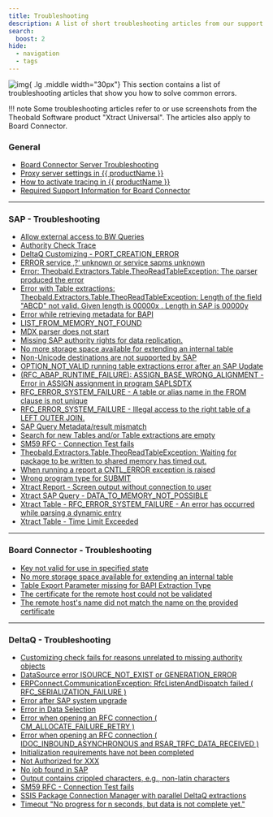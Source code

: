 ```yaml
---
title: Troubleshooting
description: A list of short troubleshooting articles from our support portal.
search:
  boost: 2 
hide:
  - navigation
  - tags
---
```


![img](site:assets/images/logos/theo-thumbs.png){ .lg .middle width="30px"} This section contains a list of troubleshooting articles that show you how to solve common errors.

!!! note
	Some troubleshooting articles refer to or use screenshots from the Theobald Software product "Xtract Universal".
	The articles also apply to Board Connector.

### General

<div class="mdx-columns" markdown>

- [Board Connector Server Troubleshooting](https://support.theobald-software.com/helpdesk/KB/View/20074-board-connector-server-troubleshooting)
- [Proxy server settings in {{ productName }}](https://support.theobald-software.com/helpdesk/KB/View/13367-proxy-server-settings-in-xtract-universal-and-board-connector)
- [How to activate tracing in {{ productName }}](https://support.theobald-software.com/helpdesk/KB/View/14455-how-to-activate-tracing-for-xtract-products)
- [Required Support Information for Board Connector](https://support.theobald-software.com/helpdesk/KB/View/14975-required-support-information-for-board-connector)

</div>

---


### SAP - Troubleshooting


<div class="mdx-columns" markdown>

- [Allow external access to BW Queries](https://support.theobald-software.com/helpdesk/KB/View/13800-allow-external-access-to-bw-queries)
- [Authority Check Trace](https://support.theobald-software.com/helpdesk/KB/View/13799-authority-check-trace)
- [DeltaQ Customizing - PORT_CREATION_ERROR](https://support.theobald-software.com/helpdesk/KB/View/13346-deltaq-customizing-port-creation-error)
- [ERROR service ‚?‘ unknown or service sapms unknown](https://support.theobald-software.com/helpdesk/KB/View/13649-error-service-unknown-or-service-sapms-unknown)
- [Error: Theobald.Extractors.Table.TheoReadTableException: The parser produced the error](https://support.theobald-software.com/helpdesk/KB/View/14771-error-theobald-extractors-table-theoreadtableexception-the-parser-produced-the-error)
- [Error with Table extractions: Theobald.Extractors.Table.TheoReadTableException: Length of the field "ABCD" not valid. Given length is 00000x . Length in SAP is 00000y](https://support.theobald-software.com/helpdesk/KB/View/21084-error-with-table-extractions-theobald-extractors-table-theoreadtableexception-length-of-the-field-abcd-not-valid-given-length-is-00000x-length-in-sap-is-00000y)
- [Error while retrieving metadata for BAPI](https://support.theobald-software.com/helpdesk/KB/View/19373-error-while-retrieving-metadata-for-bapi)
- [LIST_FROM_MEMORY_NOT_FOUND](https://support.theobald-software.com/helpdesk/KB/View/19472-list-from-memory-not-found)
- [MDX parser does not start](https://support.theobald-software.com/helpdesk/KB/View/20073-mdx-parser-does-not-start)
- [Missing SAP authority rights for data replication.](https://support.theobald-software.com/helpdesk/KB/View/17141-missing-sap-authority-rights-for-data-replication-)
- [No more storage space available for extending an internal table](https://support.theobald-software.com/helpdesk/KB/View/20282-no-more-storage-space-available-for-extending-an-internal-table)
- [Non-Unicode destinations are not supported by SAP](https://support.theobald-software.com/helpdesk/KB/View/17021-non-unicode-destinations-are-not-supported-by-sap)
- [OPTION_NOT_VALID running table extractions error after an SAP Update](https://support.theobald-software.com/helpdesk/KB/View/13952-option-not-valid-running-table-extractions-error-after-an-sap-update)
- [(RFC_ABAP_RUNTIME_FAILURE): ASSIGN_BASE_WRONG_ALIGNMENT - Error in ASSIGN assignment in program SAPLSDTX](https://support.theobald-software.com/helpdesk/KB/View/15517--rfc-abap-runtime-failure-assign-base-wrong-alignment-error-in-assign-assignment-in-program-saplsdtx)
- [RFC_ERROR_SYSTEM_FAILURE - A table or alias name in the FROM clause is not unique](https://support.theobald-software.com/helpdesk/KB/View/14204-rfc-error-system-failure-a-table-or-alias-name-in-the-from-clause-is-not-unique-)
- [RFC_ERROR_SYSTEM_FAILURE - Illegal access to the right table of a LEFT OUTER JOIN.](https://support.theobald-software.com/helpdesk/KB/View/14204-rfc-error-system-failure-a-table-or-alias-name-in-the-from-clause-is-not-unique-)
- [SAP Query Metadata/result mismatch](https://support.theobald-software.com/helpdesk/KB/View/17077-sap-query-metadata-result-mismatch)
- [Search for new Tables and/or Table extractions are empty](https://support.theobald-software.com/helpdesk/KB/View/14139-search-for-new-tables-and-or-table-extractions-are-empty)
- [SM59 RFC - Connection Test fails](https://support.theobald-software.com/helpdesk/KB/View/13345-sm59-rfc-connection-test-fails)
- [Theobald.Extractors.Table.TheoReadTableException: Waiting for package to be written to shared memory has timed out.](https://support.theobald-software.com/helpdesk/KB/View/15391-theobald-extractors-table-theoreadtableexception-waiting-for-package-to-be-written-to-shared-memory-has-timed-out-)
- [When running a report a CNTL_ERROR exception is raised](https://support.theobald-software.com/helpdesk/KB/View/14406-when-running-a-report-a-cntl-error-exception-is-raised)
- [Wrong program type for SUBMIT](https://support.theobald-software.com/helpdesk/KB/View/14223-wrong-program-type-for-submit)
- [Xtract Report - Screen output without connection to user](https://support.theobald-software.com/helpdesk/KB/View/13352-xtract-report-screen-output-without-connection-to-user)
- [Xtract SAP Query - DATA_TO_MEMORY_NOT_POSSIBLE](https://support.theobald-software.com/helpdesk/KB/View/20194-xtract-sap-query-data-to-memory-not-possible)
- [Xtract Table - RFC_ERROR_SYSTEM_FAILURE - An error has occurred while parsing a dynamic entry](https://support.theobald-software.com/helpdesk/KB/View/14626-xtract-table-rfc-error-system-failure-an-error-has-occurred-while-parsing-a-dynamic-entry)
- [Xtract Table - Time Limit Exceeded](https://support.theobald-software.com/helpdesk/KB/View/14414-xtract-table-time-limit-exceeded)

</div>

---
 
### Board Connector - Troubleshooting

<div class="mdx-columns" markdown>

- [Key not valid for use in specified state](https://support.theobald-software.com/helpdesk/KB/View/14295-key-not-valid-for-use-in-specified-state-)
- [No more storage space available for extending an internal table](https://support.theobald-software.com/helpdesk/KB/View/20282-no-more-storage-space-available-for-extending-an-internal-table)
- [Table Export Parameter missing for BAPI Extraction Type](https://support.theobald-software.com/helpdesk/KB/View/14786-table-export-parameter-missing-for-bapi-extraction-type)
- [The certificate for the remote host could not be validated](https://support.theobald-software.com/helpdesk/KB/View/14247-the-certificate-for-the-remote-host-could-not-be-validated-)
- [The remote host's name did not match the name on the provided certificate](https://support.theobald-software.com/helpdesk/KB/View/20153-the-remote-host-s-name-did-not-match-the-name-on-the-provided-certificate-)

</div>

<!---
- [System.InvalidOperationException: port not set](https://support.theobald-software.com/helpdesk/KB/View/20857-system-invalidoperationexception-port-not-set)
-->


---

### DeltaQ - Troubleshooting

<div class="mdx-columns" markdown>

- [Customizing check fails for reasons unrelated to missing authority objects](https://support.theobald-software.com/helpdesk/KB/View/25441-deltaq-customizing-check-fails-for-reasons-unrelated-to-missing-authority-objects)
- [DataSource error ISOURCE_NOT_EXIST or GENERATION_ERROR](https://support.theobald-software.com/helpdesk/KB/View/25444-deltaq-datasource-error-isource-not-exist-or-generation-error)
- [ERPConnect.CommunicationException: RfcListenAndDispatch failed ( RFC_SERIALIZATION_FAILURE )](https://support.theobald-software.com/helpdesk/KB/View/25434-deltaq-erpconnect-communicationexception-rfclistenanddispatch-failed-rfc-serialization-failure-)
- [Error after SAP system upgrade](https://support.theobald-software.com/helpdesk/KB/View/25442-deltaq-error-after-sap-system-upgrade)
- [Error in Data Selection](https://support.theobald-software.com/helpdesk/KB/View/25438-deltaq-error-in-data-selection)
- [Error when opening an RFC connection ( CM_ALLOCATE_FAILURE_RETRY )](https://support.theobald-software.com/helpdesk/KB/View/25443-deltaq-error-when-opening-an-rfc-connection-cm-allocate-failure-retry-)
- [Error when opening an RFC connection ( IDOC_INBOUND_ASYNCHRONOUS and RSAR_TRFC_DATA_RECEIVED )](https://support.theobald-software.com/helpdesk/KB/View/25432-deltaq-error-when-opening-an-rfc-connection-idoc-inbound-asynchronous-and-rsar-trfc-data-received-)
- [Initialization requirements have not been completed](https://support.theobald-software.com/helpdesk/KB/View/25433-deltaq-initialization-requirements-have-not-been-completed)
- [Not Authorized for XXX](https://support.theobald-software.com/helpdesk/KB/View/25439-deltaq-not-authorized-for-xxx)
- [No job found in SAP](https://support.theobald-software.com/helpdesk/KB/View/25437-delta-no-job-found-in-sap)
- [Output contains crippled characters, e.g., non-latin characters](https://support.theobald-software.com/helpdesk/KB/View/25436-deltaq-output-contains-crippled-characters-e-g-non-latin-characters-)
- [SM59 RFC - Connection Test fails](https://support.theobald-software.com/helpdesk/KB/View/13345-sm59-rfc-connection-test-fails)
- [SSIS Package Connection Manager with parallel DeltaQ extractions](https://support.theobald-software.com/helpdesk/KB/View/25440-deltaq-ssis-package-connection-manager-with-parallel-deltaq-extractions)
- [Timeout "No progress for n seconds, but data is not complete yet."](https://support.theobald-software.com/helpdesk/KB/View/25435-deltaq-timeout-no-progress-for-n-seconds-but-data-is-not-complete-yet-)

</div>
